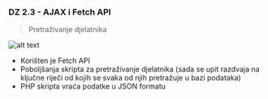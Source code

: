 ### DZ 2.3 - AJAX i Fetch API

> Pretraživanje djelatnika

![alt text](https://media.giphy.com/media/rV08nhjOPi0A759uY6/giphy.gif)

- Korišten je Fetch API
- Poboljšanja skripta za pretraživanje djelatnika (sada se upit razdvaja na ključne riječi od kojih se svaka od njih pretražuje u bazi podataka)
- PHP skripta vraća podatke u JSON formatu
